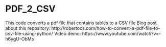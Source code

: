 # PDF_2_CSV
<description>
This code converts a pdf file that contains tables to a CSV file
</description>
Blog post about this repository: http://robertocs.com/how-to-convert-a-pdf-file-to-csv-file-using-python/
Video demo: https://www.youtube.com/watch?v=-h6ygU-ObMs
